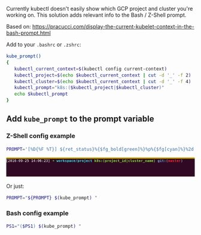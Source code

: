 Currently kubectl doesn't easily show which GCP project and cluster you're working on. This solution adds relevant info to the Bash / Z-Shell prompt.

Based on: https://pracucci.com/display-the-current-kubelet-context-in-the-bash-prompt.html

Add to your `.bashrc` or `.zshrc`:

````bash
kube_prompt()
{
   kubectl_current_context=$(kubectl config current-context)
   kubectl_project=$(echo $kubectl_current_context | cut -d '_' -f 2)
   kubectl_cluster=$(echo $kubectl_current_context | cut -d '_' -f 4)
   kubectl_prompt="k8s:($kubectl_project|$kubectl_cluster)"
   echo $kubectl_prompt
}
````

## Add `kube_prompt` to the prompt variable

### Z-Shell config example

````bash
PROMPT='[%D{%F %T}] ${ret_status}%{$fg_bold[green]%}%p%{$fg[cyan]%}%2d %{$fg_bold[green]%}$(kube_prompt) %{$fg_bold[blue]%}$(git_prompt_info)$(hg_prompt_info)%{$fg_bold[blue]%} % %{$reset_color%}'
````
![kubectl example](images/kubectl_prompt_zsh.png?raw=true "Kubectl Z-Shell example")

Or just:

````bash
PROMPT="${PROMPT} $(kube_prompt) "
````

### Bash config example

````bash
PS1="($PS1) $(kube_prompt) "
````

